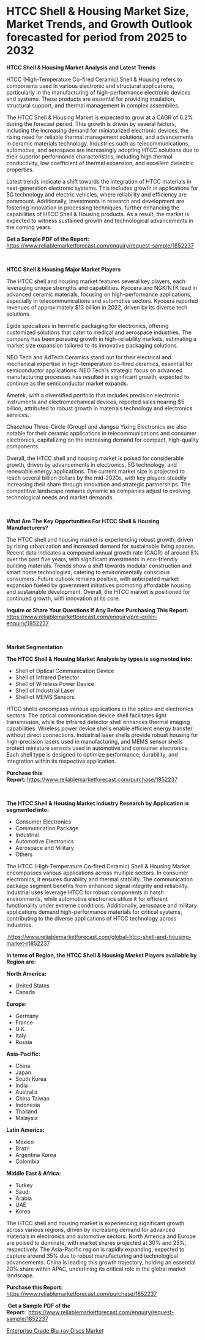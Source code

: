 <p><h1>HTCC Shell & Housing Market Size, Market Trends, and Growth Outlook forecasted for period from 2025 to 2032</h1></p><p><strong>HTCC Shell & Housing Market Analysis and Latest Trends</strong></p>
<p><p>HTCC (High-Temperature Co-fired Ceramic) Shell & Housing refers to components used in various electronic and structural applications, particularly in the manufacturing of high-performance electronic devices and systems. These products are essential for providing insulation, structural support, and thermal management in complex assemblies.</p><p>The HTCC Shell & Housing Market is expected to grow at a CAGR of 6.2% during the forecast period. This growth is driven by several factors, including the increasing demand for miniaturized electronic devices, the rising need for reliable thermal management solutions, and advancements in ceramic materials technology. Industries such as telecommunications, automotive, and aerospace are increasingly adopting HTCC solutions due to their superior performance characteristics, including high thermal conductivity, low coefficient of thermal expansion, and excellent dielectric properties.</p><p>Latest trends indicate a shift towards the integration of HTCC materials in next-generation electronic systems. This includes growth in applications for 5G technology and electric vehicles, where reliability and efficiency are paramount. Additionally, investments in research and development are fostering innovation in processing techniques, further enhancing the capabilities of HTCC Shell & Housing products. As a result, the market is expected to witness sustained growth and technological advancements in the coming years.</p></p>
<p><strong>Get a Sample PDF of the Report:&nbsp;</strong> <a href="https://www.reliablemarketforecast.com/enquiry/request-sample/1852237?utm_campaign=3197&utm_medium=2&utm_source=Github&utm_content=ia&utm_term=06042025&utm_id=htcc-shell-housing">https://www.reliablemarketforecast.com/enquiry/request-sample/1852237</a></p>
<p>&nbsp;</p>
<p><strong>HTCC Shell & Housing Major Market Players</strong></p>
<p><p>The HTCC shell and housing market features several key players, each leveraging unique strengths and capabilities. Kyocera and NGK/NTK lead in advanced ceramic materials, focusing on high-performance applications, especially in telecommunications and automotive sectors. Kyocera reported revenues of approximately $13 billion in 2022, driven by its diverse tech solutions. </p><p>Egide specializes in hermetic packaging for electronics, offering customized solutions that cater to medical and aerospace industries. The company has been pursuing growth in high-reliability markets, estimating a market size expansion tailored to its innovative packaging solutions.</p><p>NEO Tech and AdTech Ceramics stand out for their electrical and mechanical expertise in high-temperature co-fired ceramics, essential for semiconductor applications. NEO Tech's strategic focus on advanced manufacturing processes has resulted in significant growth, expected to continue as the semiconductor market expands. </p><p>Ametek, with a diversified portfolio that includes precision electronic instruments and electromechanical devices, reported sales nearing $5 billion, attributed to robust growth in materials technology and electronics services. </p><p>Chaozhou Three-Circle (Group) and Jiangsu Yixing Electronics are also notable for their ceramic applications in telecommunications and consumer electronics, capitalizing on the increasing demand for compact, high-quality components. </p><p>Overall, the HTCC shell and housing market is poised for considerable growth, driven by advancements in electronics, 5G technology, and renewable energy applications. The current market size is projected to reach several billion dollars by the mid-2020s, with key players steadily increasing their share through innovation and strategic partnerships. The competitive landscape remains dynamic as companies adjust to evolving technological needs and market demands.</p></p>
<p>&nbsp;</p>
<p><strong>What Are The Key Opportunities For HTCC Shell & Housing Manufacturers?</strong></p>
<p><p>The HTCC shell and housing market is experiencing robust growth, driven by rising urbanization and increased demand for sustainable living spaces. Recent data indicates a compound annual growth rate (CAGR) of around 8% over the past five years, with significant investments in eco-friendly building materials. Trends show a shift towards modular construction and smart home technologies, catering to environmentally conscious consumers. Future outlook remains positive, with anticipated market expansion fueled by government initiatives promoting affordable housing and sustainable development. Overall, the HTCC market is positioned for continued growth, with innovation at its core.</p></p>
<p><strong>Inquire or Share Your Questions If Any Before Purchasing This Report:</strong> <a href="https://www.reliablemarketforecast.com/enquiry/pre-order-enquiry/1852237?utm_campaign=3197&utm_medium=2&utm_source=Github&utm_content=ia&utm_term=06042025&utm_id=htcc-shell-housing">https://www.reliablemarketforecast.com/enquiry/pre-order-enquiry/1852237</a></p>
<p>&nbsp;</p>
<p><strong>Market Segmentation</strong></p>
<p><strong>The HTCC Shell & Housing Market Analysis by types is segmented into:</strong></p>
<p><ul><li>Shell of Optical Communication Device</li><li>Shell of Infrared Detector</li><li>Shell of Wireless Power Device</li><li>Shell of Industrial Laser</li><li>Shell of MEMS Sensors</li></ul></p>
<p><p>HTCC shells encompass various applications in the optics and electronics sectors. The optical communication device shell facilitates light transmission, while the infrared detector shell enhances thermal imaging capabilities. Wireless power device shells enable efficient energy transfer without direct connections. Industrial laser shells provide robust housing for high-precision lasers used in manufacturing, and MEMS sensor shells protect miniature sensors used in automotive and consumer electronics. Each shell type is designed to optimize performance, durability, and integration within its respective application.</p></p>
<p><strong>Purchase this Report:&nbsp;</strong><a href="https://www.reliablemarketforecast.com/purchase/1852237?utm_campaign=3197&utm_medium=2&utm_source=Github&utm_content=ia&utm_term=06042025&utm_id=htcc-shell-housing">https://www.reliablemarketforecast.com/purchase/1852237</a></p>
<p>&nbsp;</p>
<p><strong>The HTCC Shell & Housing Market Industry Research by Application is segmented into:</strong></p>
<p><ul><li>Consumer Electronics</li><li>Communication Package</li><li>Industrial</li><li>Automotive Electronics</li><li>Aerospace and Military</li><li>Others</li></ul></p>
<p><p>The HTCC (High-Temperature Co-fired Ceramic) Shell & Housing Market encompasses various applications across multiple sectors. In consumer electronics, it ensures durability and thermal stability. The communication package segment benefits from enhanced signal integrity and reliability. Industrial uses leverage HTCC for robust components in harsh environments, while automotive electronics utilize it for efficient functionality under extreme conditions. Additionally, aerospace and military applications demand high-performance materials for critical systems, contributing to the diverse applications of HTCC technology across industries.</p></p>
<p><a href="https://www.reliablemarketforecast.com/global-htcc-shell-and-housing-market-r1852237?utm_campaign=3197&utm_medium=2&utm_source=Github&utm_content=ia&utm_term=06042025&utm_id=htcc-shell-housing">&nbsp;https://www.reliablemarketforecast.com/global-htcc-shell-and-housing-market-r1852237</a></p>
<p><strong>In terms of Region, the HTCC Shell & Housing Market Players available by Region are:</strong></p>
<p>
    <p> <strong> North America: </strong>
        <ul>
            <li>United States</li>
            <li>Canada</li>
        </ul>
        </p> 
    <p> <strong> Europe: </strong>
        <ul>
            <li>Germany</li>
            <li>France</li>
            <li>U.K.</li>
            <li>Italy</li>
            <li>Russia</li>
        </ul>
        </p> 
    <p> <strong> Asia-Pacific: </strong>
        <ul>
            <li>China</li>
            <li>Japan</li>
            <li>South Korea</li>
            <li>India</li>
            <li>Australia</li>
            <li>China Taiwan</li>
            <li>Indonesia</li>
            <li>Thailand</li>
            <li>Malaysia</li>
        </ul>
        </p> 
    <p> <strong> Latin America: </strong>
        <ul>
            <li>Mexico</li>
            <li>Brazil</li>
            <li>Argentina Korea</li>
            <li>Colombia</li>
        </ul>
        </p> 
    <p> <strong> Middle East & Africa: </strong>
        <ul>
            <li>Turkey</li>
            <li>Saudi</li>
            <li>Arabia</li>
            <li>UAE</li>
            <li>Korea</li>
        </ul>
    </p>
    </p>
<p><p>The HTCC shell and housing market is experiencing significant growth across various regions, driven by increasing demand for advanced materials in electronics and automotive sectors. North America and Europe are poised to dominate, with market shares projected at 30% and 25%, respectively. The Asia-Pacific region is rapidly expanding, expected to capture around 35% due to robust manufacturing and technological advancements. China is leading this growth trajectory, holding an essential 20% share within APAC, underlining its critical role in the global market landscape.</p></p>
<p><strong>Purchase this Report: </strong><a href="https://www.reliablemarketforecast.com/purchase/1852237?utm_campaign=3197&utm_medium=2&utm_source=Github&utm_content=ia&utm_term=06042025&utm_id=htcc-shell-housing">https://www.reliablemarketforecast.com/purchase/1852237</a></p>
<p>&nbsp;<strong>Get a Sample PDF of the Report:&nbsp;&nbsp;</strong><a href="https://www.reliablemarketforecast.com/enquiry/request-sample/1852237?utm_campaign=3197&utm_medium=2&utm_source=Github&utm_content=ia&utm_term=06042025&utm_id=htcc-shell-housing">https://www.reliablemarketforecast.com/enquiry/request-sample/1852237</a></p>
<p><strong></strong></p>
<p><p><a href="https://github.com/shadnfamoza/Market-Research-Report-List-1/blob/main/enterprise-grade-blu-ray-discs-market.md?utm_campaign=3197&utm_medium=2&utm_source=Github&utm_content=ia&utm_term=06042025&utm_id=htcc-shell-housing">Enterprise Grade Blu-ray Discs Market</a></p></p>